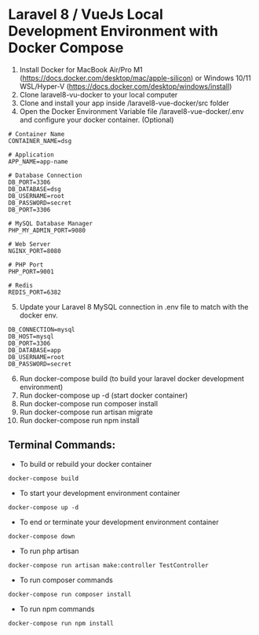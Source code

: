 # Laravel 8 / VueJs Local Development Environment with Docker Compose

1. Install Docker for MacBook Air/Pro M1 (https://docs.docker.com/desktop/mac/apple-silicon) or Windows 10/11 WSL/Hyper-V (https://docs.docker.com/desktop/windows/install)
2. Clone laravel8-vu-docker to your local computer
3. Clone and install your app inside /laravel8-vue-docker/src folder
4. Open the Docker Environment Variable file /laravel8-vue-docker/.env and configure your docker container. (Optional)
```
# Container Name
CONTAINER_NAME=dsg

# Application
APP_NAME=app-name 

# Database Connection
DB_PORT=3306
DB_DATABASE=dsg
DB_USERNAME=root
DB_PASSWORD=secret
DB_PORT=3306

# MySQL Database Manager
PHP_MY_ADMIN_PORT=9080

# Web Server
NGINX_PORT=8080

# PHP Port
PHP_PORT=9001

# Redis 
REDIS_PORT=6382
```
5. Update your Laravel 8 MySQL connection in .env file to match with the docker env.
```
DB_CONNECTION=mysql
DB_HOST=mysql
DB_PORT=3306
DB_DATABASE=app
DB_USERNAME=root
DB_PASSWORD=secret
```
6. Run docker-compose build (to build your laravel docker development environment)
7. Run docker-compose up -d (start docker container)
8. Run docker-compose run composer install
9. Run docker-compose run artisan migrate
10. Run docker-compose run npm install

## Terminal Commands:

- To build or rebuild your docker container
```
docker-compose build
```
- To start your development environment container
```
docker-compose up -d
```
- To end or terminate your development environment container
```
docker-compose down
```
- To run php artisan
```
docker-compose run artisan make:controller TestController
```
- To run composer commands
```
docker-compose run composer install
```
- To run npm commands
```
docker-compose run npm install
```
